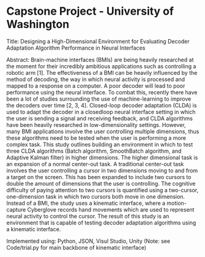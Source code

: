 # Capstone Project - University of Washington

Title: Designing a High-Dimensional Environment for Evaluating Decoder Adaptation Algorithm Performance in Neural Interfaces

Abstract: Brain-machine interfaces (BMIs) are being heavily researched at the moment for their incredibly ambitious applications such as controlling a robotic arm [1]. The effectiveness of a BMI can be heavily influenced by the method of decoding, the way in which neural activity is processed and mapped to a response on a computer. A poor decoder will lead to poor performance using the neural interface. To combat this, recently there have been a lot of studies surrounding the use of machine-learning to improve the decoders over time [2, 3, 4]. Closed-loop decoder adaptation (CLDA) is used to adapt the decoder in a closedloop neural interface setting in which the user is sending a signal and receiving feedback, and CLDA algorithms have been heavily researched in low-dimensionality settings. However, many BMI applications involve the user controlling multiple dimensions, thus these algorithms need to be tested when the user is performing a more complex task. This study outlines building an environment in which to test three CLDA algorithms (Batch algorithm, SmoothBatch algorithm, and Adaptive Kalman filter) in higher dimensions. The higher dimensional task is an expansion of a normal center-out task. A traditional center-out task involves the user controlling a cursor in two dimensions moving to and from a target on the screen. This has been expanded to include two cursors to double the amount of dimensions that the user is controlling. The cognitive difficulty of paying attention to two cursors is quantified using a two-cursor, one-dimension task in which two cursors both move in one dimension. Instead of a BMI, the study uses a kinematic interface, where a motion-capture Cyberglove records hand movements which are used to represent neural activity to control the cursor. The result of this study is an environment that is capable of testing decoder adaptation algorithms using a kinematic interface.

Implemented using: Python, JSON, Visul Studio, Unity
(Note: see Code/trial.py for main backbone of kinematic interface)
